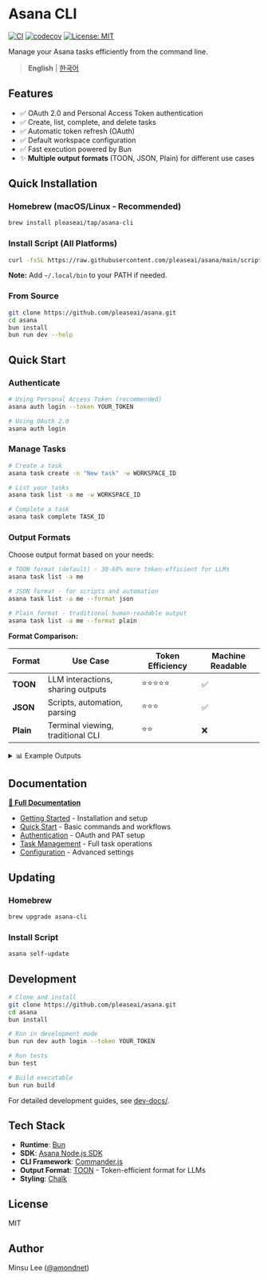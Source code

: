# Asana CLI

[![CI](https://github.com/pleaseai/asana/actions/workflows/ci.yml/badge.svg)](https://github.com/pleaseai/asana/actions/workflows/ci.yml)
[![codecov](https://codecov.io/gh/pleaseai/asana/branch/main/graph/badge.svg)](https://codecov.io/gh/pleaseai/asana)
[![License: MIT](https://img.shields.io/badge/License-MIT-yellow.svg)](https://opensource.org/licenses/MIT)

Manage your Asana tasks efficiently from the command line.

> **English** | [한국어](./README.ko.md)

## Features

- ✅ OAuth 2.0 and Personal Access Token authentication
- ✅ Create, list, complete, and delete tasks
- ✅ Automatic token refresh (OAuth)
- ✅ Default workspace configuration
- ✅ Fast execution powered by Bun
- ✨ **Multiple output formats** (TOON, JSON, Plain) for different use cases

## Quick Installation

### Homebrew (macOS/Linux - Recommended)

```bash
brew install pleaseai/tap/asana-cli
```

### Install Script (All Platforms)

```bash
curl -fsSL https://raw.githubusercontent.com/pleaseai/asana/main/scripts/install.sh | bash
```

**Note:** Add `~/.local/bin` to your PATH if needed.

### From Source

```bash
git clone https://github.com/pleaseai/asana.git
cd asana
bun install
bun run dev --help
```

## Quick Start

### Authenticate

```bash
# Using Personal Access Token (recommended)
asana auth login --token YOUR_TOKEN

# Using OAuth 2.0
asana auth login
```

### Manage Tasks

```bash
# Create a task
asana task create -n "New task" -w WORKSPACE_ID

# List your tasks
asana task list -a me -w WORKSPACE_ID

# Complete a task
asana task complete TASK_ID
```

### Output Formats

Choose output format based on your needs:

```bash
# TOON format (default) - 30-60% more token-efficient for LLMs
asana task list -a me

# JSON format - for scripts and automation
asana task list -a me --format json

# Plain format - traditional human-readable output
asana task list -a me --format plain
```

**Format Comparison:**

| Format    | Use Case                          | Token Efficiency | Machine Readable |
| --------- | --------------------------------- | ---------------- | ---------------- |
| **TOON**  | LLM interactions, sharing outputs | ⭐⭐⭐⭐⭐       | ✅               |
| **JSON**  | Scripts, automation, parsing      | ⭐⭐⭐           | ✅               |
| **Plain** | Terminal viewing, traditional CLI | ⭐⭐             | ❌               |

<details>
<summary>📊 Example Outputs</summary>

**TOON Format** (default):

```
tasks[3]{gid,name,completed}:
  "1234567890",Setup authentication,true
  "1234567891",Add task commands,false
  "1234567892",Write documentation,false
```

**JSON Format**:

```json
{
  "tasks": [
    { "gid": "1234567890", "name": "Setup authentication", "completed": true },
    { "gid": "1234567891", "name": "Add task commands", "completed": false },
    { "gid": "1234567892", "name": "Write documentation", "completed": false }
  ]
}
```

**Plain Format**:

```
Tasks (3):

✓ 1234567890 - Setup authentication
○ 1234567891 - Add task commands
○ 1234567892 - Write documentation
```

</details>

## Documentation

**[📖 Full Documentation](https://asana.pleaseai.dev/)**

- [Getting Started](https://asana.pleaseai.dev/en/guide/getting-started) - Installation and setup
- [Quick Start](https://asana.pleaseai.dev/en/guide/quick-start) - Basic commands and workflows
- [Authentication](https://asana.pleaseai.dev/en/features/authentication) - OAuth and PAT setup
- [Task Management](https://asana.pleaseai.dev/en/features/task-management) - Full task operations
- [Configuration](https://asana.pleaseai.dev/en/features/configuration) - Advanced settings

## Updating

### Homebrew

```bash
brew upgrade asana-cli
```

### Install Script

```bash
asana self-update
```

## Development

```bash
# Clone and install
git clone https://github.com/pleaseai/asana.git
cd asana
bun install

# Run in development mode
bun run dev auth login --token YOUR_TOKEN

# Run tests
bun test

# Build executable
bun run build
```

For detailed development guides, see [dev-docs/](./dev-docs/).

## Tech Stack

- **Runtime**: [Bun](https://bun.sh)
- **SDK**: [Asana Node.js SDK](https://github.com/Asana/node-asana)
- **CLI Framework**: [Commander.js](https://github.com/tj/commander.js)
- **Output Format**: [TOON](https://github.com/johannschopplich/toon) - Token-efficient format for LLMs
- **Styling**: [Chalk](https://github.com/chalk/chalk)

## License

MIT

## Author

Minsu Lee ([@amondnet](https://github.com/amondnet))
